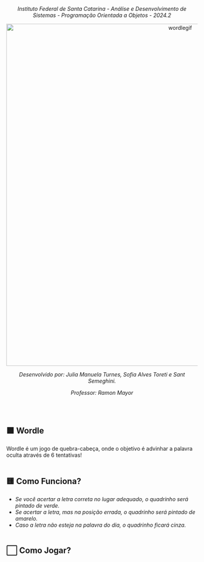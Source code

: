 *<p align="center"> Instituto Federal de Santa Catarina - Análise e Desenvolvimento de Sistemas - Programação Orientada a Objetos - 2024.2 </p>*

<p align="center">
  <img src="https://github.com/user-attachments/assets/8f2687e8-4a13-4fe3-8607-0976bac130c4" alt="wordlegif" width="900"/>
</p>

*<p align="center"> Desenvolvido por: Julia Manuela Turnes, Sofia Alves Toreti e Sant Semeghini. </p>*
*<p align="center"> Professor: Ramon Mayor  </p>*
<br> <br>

## 🟩 Wordle  
Wordle é um jogo de quebra-cabeça, onde o objetivo é advinhar a palavra oculta através de 6 tentativas!
<br> <br>

## 🟨 Como Funciona? 
* *Se você acertar a letra correta no lugar adequado, o quadrinho será pintado de verde.*
* *Se acertar a letra, mas na posição errada, o quadrinho será pintado de amarelo.*
* *Caso a letra não esteja na palavra do dia, o quadrinho ficará cinza.*
<br> <br>

## ⬜ Como Jogar? 
```
```
